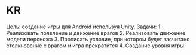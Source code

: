 # KR
Цель: создание игры для Android используя Unity. 
Задачи: 1. Реализовать появление и движение врагов 
        2. Реализовать движение модели персножа 
        3. Прописать условие, при котором будет засчитано столкновение с врагом и игра прекратится
        4. Создание уровня игры
